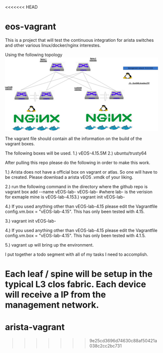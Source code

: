 <<<<<<< HEAD
# eos-vagrant

This is a project that will test the continuous integration for arista switches and other various linux/docker/nginx interestes.

Using the following topology
![alt tag](https://github.com/burnyd/arista-vagrant/blob/master/arista-vagrant.jpg)

The vagrant file should contain all the information on the build of the vagrant boxes.

The following boxes will be used.
1.) vEOS-4.15.5M 
2.) ubuntu/trusty64

After pulling this repo please do the following in order to make this work.

1.) Arista does not have a official box on vagrant or atlas.  So one will have to be created.  Please download a arista vEOS .vmdk of your liking.

2.) run the following command in the directory where the github repo is vagrant box add --name vEOS-lab- vEOS-lab- #where lab- is the verision for exmaple mine is vEOS-lab-4.153.) vagrant init vEOS-lab- 

4.) If you used anything other than vEOS-lab-4.15 please edit the Vagrantfile config.vm.box = "vEOS-lab-4.15".  This has only been tested with 4.15. 

3.) vagrant init vEOS-lab- 

4.) If you used anything other than vEOS-lab-4.15 please edit the Vagrantfile config.vm.box = "vEOS-lab-4.15".  This has only been tested with 4.1.5.

5.) vagrant up will bring up the environment.

I put together a todo segment with all of my tasks I need to accomplish.

Each leaf / spine will be setup in the typical L3 clos fabric.
Each device will receive a IP from the management network.
=======
# arista-vagrant
>>>>>>> 9e25cd3696d74630c88af50421a038c2cc2bc731
